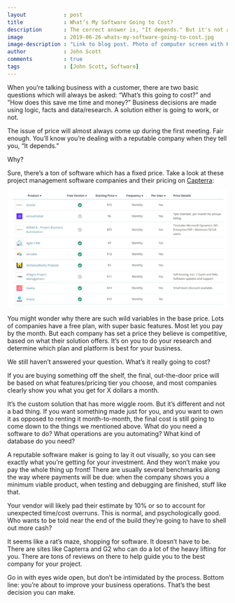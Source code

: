 ```yaml
---
layout            : post
title             : What’s My Software Going to Cost?
description       : The correct answer is, "It depends." But it's not anything like buying a car!
image             : 2019-06-26-whats-my-software-going-to-cost.jpg
image-description : "Link to blog post. Photo of computer screen with HTML code going across it."
author            : John Scott
comments          : true
tags              : [John Scott, Software]
---
```


When you’re talking business with a customer, there are two basic questions which will always be asked: “What’s this going to cost?” and ”How does this save me time and money?” Business decisions are made using logic, facts and data/research. A solution either is going to work, or not.

The issue of price will almost always come up during the first meeting. Fair enough. You’ll know you’re dealing with a reputable company when they tell you, “It depends.”

Why?

Sure, there’s a ton of software which has a fixed price. Take a look at these project management software companies and their pricing on <a href="https://www.capterra.com/project-management-software/pricing-guide" target="_blank">Capterra</a>:

<img id="capterra_pricing" class="h-auto w-100" src="/assets/images/blog/content/capterra_pricing.jpg" alt="Capterra Pricing">


You might wonder why there are such wild variables in the base price. Lots of companies have a free plan, with super basic features. Most let you pay by the month. But each company has set a price they believe is competitive, based on what their solution offers. It’s on you to do your research and determine which plan and platform is best for your business.

We still haven’t answered your question. What’s it really going to cost?

If you are buying something off the shelf, the final, out-the-door price will be based on what features/pricing tier you choose, and most companies clearly show you what you get for X dollars a month.

It’s the custom solution that has more wiggle room. But it’s different and not a bad thing. If you want something made just for you, and you want to own it as opposed to renting it month-to-month, the final cost is still going to come down to the things we mentioned above. What do you need a software to do? What operations are you automating? What kind of database do you need?

A reputable software maker is going to lay it out visually, so you can see exactly what you’re getting for your investment. And they won’t make you pay the whole thing up front! There are usually several benchmarks along the way where payments will be due: when the company shows you a minimum viable product, when testing and debugging are finished, stuff like that.

Your vendor will likely pad their estimate by 10% or so to account for unexpected time/cost overruns. This is normal, and psychologically good. Who wants to be told near the end of the build they’re going to have to shell out more cash?

It seems like a rat’s maze, shopping for software. It doesn’t have to be. There are sites like Capterra and G2 who can do a lot of the heavy lifting for you. There are tons of reviews on there to help guide you to the best company for your project.

Go in with eyes wide open, but don’t be intimidated by the process. Bottom line: you’re about to improve your business operations. That’s the best decision you can make.
